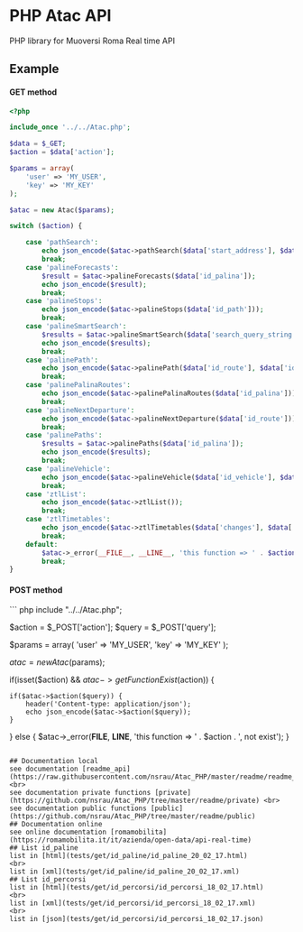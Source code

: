 # PHP Atac API
PHP library for Muoversi Roma Real time API

<h2>Example</h2>
<h4>GET method</h4>

``` php
<?php

include_once '../../Atac.php';

$data = $_GET;
$action = $data['action'];

$params = array(
    'user' => 'MY_USER',
    'key' => 'MY_KEY'
);

$atac = new Atac($params);

switch ($action) {

    case 'pathSearch':
        echo json_encode($atac->pathSearch($data['start_address'], $data['end_address'], $data['options'], $data['time']));
        break;
    case 'palineForecasts':
        $result = $atac->palineForecasts($data['id_palina']);
        echo json_encode($result);
        break;
    case 'palineStops':
        echo json_encode($atac->palineStops($data['id_path']));
        break;
    case 'palineSmartSearch':
        $results = $atac->palineSmartSearch($data['search_query_string']);
        echo json_encode($results);
        break;
    case 'palinePath':
        echo json_encode($atac->palinePath($data['id_route'], $data['id_vehicle'], $data['date_departure']));
        break;
    case 'palinePalinaRoutes':
        echo json_encode($atac->palinePalinaRoutes($data['id_palina']));
        break;
    case 'palineNextDeparture':
        echo json_encode($atac->palineNextDeparture($data['id_route']));
        break;
    case 'palinePaths':
        $results = $atac->palinePaths($data['id_palina']);
        echo json_encode($results);
        break;
    case 'palineVehicle':
        echo json_encode($atac->palineVehicle($data['id_vehicle'], $data['id_route']));
        break;
    case 'ztlList':
        echo json_encode($atac->ztlList());
        break;
    case 'ztlTimetables':
        echo json_encode($atac->ztlTimetables($data['changes'], $data['date']));
        break;
    default:
        $atac->_error(__FILE__, __LINE__, 'this function => ' . $action . ', not exist');
        break;
}
```
<h4>POST method</h4>
``` php
<?php

include "../../Atac.php";

$action = $_POST['action'];
$query = $_POST['query'];

$params = array(
    'user' => 'MY_USER',
    'key' => 'MY_KEY'
);

$atac = new Atac($params);

if(isset($action) && $atac->getFunctionExist($action)) {

    if($atac->$action($query)) {
        header('Content-type: application/json');
        echo json_encode($atac->$action($query));
    }

}
else {
    $atac->_error(__FILE__, __LINE__, 'this function => ' . $action . ', not exist');
}
```

## Documentation local
see documentation [readme_api](https://raw.githubusercontent.com/nsrau/Atac_PHP/master/readme/readme_api) <br>
see documentation private functions [private](https://github.com/nsrau/Atac_PHP/tree/master/readme/private) <br>
see documentation public functions [public](https://github.com/nsrau/Atac_PHP/tree/master/readme/public)
## Documentation online
see online documentation [romamobilita](https://romamobilita.it/it/azienda/open-data/api-real-time)
## List id_paline
list in [html](tests/get/id_paline/id_paline_20_02_17.html)
<br>
list in [xml](tests/get/id_paline/id_paline_20_02_17.xml)
## List id_percorsi
list in [html](tests/get/id_percorsi/id_percorsi_18_02_17.html)
<br>
list in [xml](tests/get/id_percorsi/id_percorsi_18_02_17.xml)
<br>
list in [json](tests/get/id_percorsi/id_percorsi_18_02_17.json)
